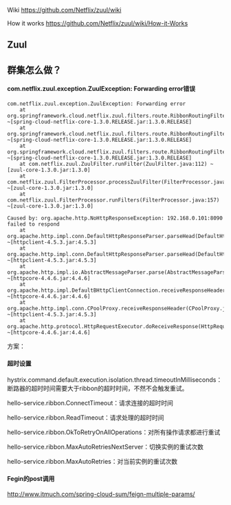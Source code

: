 
Wiki
https://github.com/Netflix/zuul/wiki

How it works
https://github.com/Netflix/zuul/wiki/How-it-Works

## Zuul

## 群集怎么做？


#### com.netflix.zuul.exception.ZuulException: Forwarding error错误
```
com.netflix.zuul.exception.ZuulException: Forwarding error
	at org.springframework.cloud.netflix.zuul.filters.route.RibbonRoutingFilter.handleException(RibbonRoutingFilter.java:183) ~[spring-cloud-netflix-core-1.3.0.RELEASE.jar:1.3.0.RELEASE]
	at org.springframework.cloud.netflix.zuul.filters.route.RibbonRoutingFilter.forward(RibbonRoutingFilter.java:158) ~[spring-cloud-netflix-core-1.3.0.RELEASE.jar:1.3.0.RELEASE]
	at org.springframework.cloud.netflix.zuul.filters.route.RibbonRoutingFilter.run(RibbonRoutingFilter.java:106) ~[spring-cloud-netflix-core-1.3.0.RELEASE.jar:1.3.0.RELEASE]
	at com.netflix.zuul.ZuulFilter.runFilter(ZuulFilter.java:112) ~[zuul-core-1.3.0.jar:1.3.0]
	at com.netflix.zuul.FilterProcessor.processZuulFilter(FilterProcessor.java:193) ~[zuul-core-1.3.0.jar:1.3.0]
	at com.netflix.zuul.FilterProcessor.runFilters(FilterProcessor.java:157) ~[zuul-core-1.3.0.jar:1.3.0]

Caused by: org.apache.http.NoHttpResponseException: 192.168.0.101:8090 failed to respond
	at org.apache.http.impl.conn.DefaultHttpResponseParser.parseHead(DefaultHttpResponseParser.java:141) ~[httpclient-4.5.3.jar:4.5.3]
	at org.apache.http.impl.conn.DefaultHttpResponseParser.parseHead(DefaultHttpResponseParser.java:56) ~[httpclient-4.5.3.jar:4.5.3]
	at org.apache.http.impl.io.AbstractMessageParser.parse(AbstractMessageParser.java:259) ~[httpcore-4.4.6.jar:4.4.6]
	at org.apache.http.impl.DefaultBHttpClientConnection.receiveResponseHeader(DefaultBHttpClientConnection.java:163) ~[httpcore-4.4.6.jar:4.4.6]
	at org.apache.http.impl.conn.CPoolProxy.receiveResponseHeader(CPoolProxy.java:165) ~[httpclient-4.5.3.jar:4.5.3]
	at org.apache.http.protocol.HttpRequestExecutor.doReceiveResponse(HttpRequestExecutor.java:273) ~[httpcore-4.4.6.jar:4.4.6]
```
方案：

#### 超时设置
hystrix.command.default.execution.isolation.thread.timeoutInMilliseconds：断路器的超时时间需要大于ribbon的超时时间，不然不会触发重试。

hello-service.ribbon.ConnectTimeout：请求连接的超时时间

hello-service.ribbon.ReadTimeout：请求处理的超时时间

hello-service.ribbon.OkToRetryOnAllOperations：对所有操作请求都进行重试

hello-service.ribbon.MaxAutoRetriesNextServer：切换实例的重试次数

hello-service.ribbon.MaxAutoRetries：对当前实例的重试次数

#### Fegin的post调用
http://www.itmuch.com/spring-cloud-sum/feign-multiple-params/
